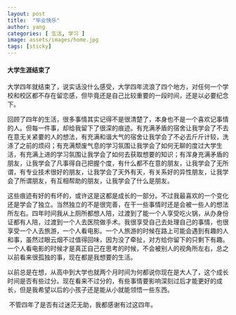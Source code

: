 ```yaml
---
layout: post
title:  "毕业快乐"
author: yang
categories: [ 生活, 学习 ]
image: assets/images/home.jpg
tags: [sticky]
---
```


#### 大学生涯结束了

​		大学四年就结束了，说实话没什么感受，大学四年流浪了四个地方，对任何一个学校和校区都不存在留恋感，但毕竟还是自己比较重要的一段时间，还是以必要纪念下。

​		回顾了四年的生活，很多事情其实记得不是很清楚了，本身也不是一个喜欢记事情的人。但每一件事，却给我留下了很深的痕迹。有充满矛盾的宿舍让我学会了不去在意无关紧要的人的想法，有充满和谐大气的宿舍让我学会了不必去斤斤计较，洗涤了之前的烦闷；有充满颓废气息的学习氛围让我学会了如何无聊的度过大学生活，有充满上进的学习氛围让我学会了如何去获取想要的知识；有浑身充满矛盾的朋友，让我学会了凡事得自己把握个度，有什么都不在意的朋友，让我学会了无所谓，有专业技术很好的朋友，让我学会了天外有天，有关系好的异性朋友，让我学会了所谓朋友，有互相帮助的朋友，让我学会了什么是朋友。

​		这些痕迹有好的有坏的，或许这是这都是成长的一部分。不过我最喜欢的一个变化还是学会了独立。当然独立的不是很完善，在干一些事情时还是会被一些人的想法所左右。四年时间我从上厕所都想人陪，过渡到了能一个人享受吃火锅，从办身份证都有人陪，过渡到一个人去医院做手术。我很享受自己去处理自己的事情，也很享受一个人去旅游，一个人看电影。一个人旅游的时候在路上可能会遇到有趣的人和事，虽然过眼云烟不过值得回味，因为没了牵扯，对方给你留下的只剩下有趣。一个人看电影的时候才是真正自己在思考的时候，不会被别人的视角所左右，总之以前看来很孤独的事，现在都是我想要的生活。

​		以前总是在想，从高中到大学也就两个月时间为何都说你现在是大人了，这个成长时间是否有些过分。现在看来不过分的，有些事情要影响深刻过后才能更好的成长，但是我希望以后的小孩子还是能从小就能领悟一些东西。

​		不管四年了是否有过迷茫无助，我都感谢有过这四年。